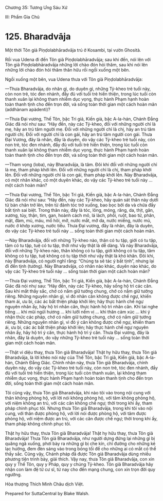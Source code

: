  

Chương 35: Tương Ưng Sáu Xứ

III: Phẩm Gia Chủ

# 125\. Bharadvāja

Một thời Tôn giả Piṇḍolabhāradvāja trú ở Kosambi, tại vườn Ghosità.

Rồi vua Udena đi đến Tôn giả Piṇḍolabhāradvāja; sau khi đến, nói lên với Tôn giả Piṇḍolabhāradvāja những lời chào đón hỏi thăm, sau khi nói lên những lời chào đón hỏi thăm thân hữu rồi ngồi xuống một bên.

Ngồi xuống một bên, vua Udena thưa với Tôn giả Piṇḍolabhāradvāja:

—Thưa Bharadvāja, do nhân gì, do duyên gì, những Tỷ-kheo trẻ tuổi này, còn non trẻ, tóc đen nhánh, đầy đủ với tuổi trẻ hiền thiện, trong lúc tuổi còn thanh xuân lại không tham nhiễm dục vọng, thực hành Phạm hạnh hoàn toàn thanh tịnh cho đến trọn đời, và sống toàn thời gian một cách hoàn mãn (addhànam apàdenti)?

—Thưa Ðại vương, Thế Tôn, bậc Tri giả, Kiến giả, bậc A-la-hán, Chánh Ðẳng Giác đã nói như sau: “Hãy đến, này các Tỷ-kheo, đối với những người chỉ là mẹ, hãy an trú tâm người mẹ. Ðối với những người chỉ là chị, hãy an trú tâm người chị. Ðối với người chỉ là con gái, hãy an trú tâm người con gái. Thưa Ðại Vương, đây là nhân, đây là duyên, do vậy các Tỷ-kheo trẻ tuổi này, còn non trẻ, tóc đen nhánh, đầy đủ với tuổi trẻ hiền thiện, trong lúc tuổi còn thanh xuân lại không tham nhiễm dục vọng, thực hành Phạm hạnh hoàn toàn thanh tịnh cho đến trọn đời, và sống toàn thời gian một cách hoàn mãn.

—Tham vọng (loba), này Bharadvāja, là tâm. Ðôi khi đối với những người chỉ là mẹ, tham pháp khởi lên. Ðối với những người chỉ là chị, tham pháp khởi lên. Ðối với những người chỉ là con gái, tham pháp khởi lên. Này Bharadvāja, có một nhân khác, có một duyên khác, do vậy các Tỷ-kheo trẻ tuổi này … một cách hoàn mãn?

—Thưa Ðại vương, Thế Tôn, bậc Tri giả, Kiến giả, bậc A-la-hán, Chánh Ðẳng Giác đã nói như sau: “Hãy đến, này các Tỷ-kheo, hãy quán sát thân này dưới từ bàn chân trở lên, trên từ đảnh tóc trở xuống, bao bọc bởi da và chứa đầy bất tịnh sai biệt. Trong thân này, đây là tóc, lông, móng, răng, da, thịt, gân, xương, tủy, thận, tim, gan, hoành cách mô, lá lách, phổi, ruột, bao tử, phân, mật, đàm, mủ, máu, mồ hôi, mỡ, nước mắt, mỡ da, nước miếng, nước mủ, nước ở khớp xương, nước tiểu. Thưa Ðại vương, đây là nhân, đây là duyên, do vậy các Tỷ-kheo trẻ tuổi này … sống toàn thời gian một cách hoàn mãn.

—Này Bharadvāja, đối với những Tỷ-kheo nào, thân có tu tập, giới có tu tập, tâm có tu tập, tuệ có tu tập, thời như vậy thật là dễ dàng. Và này Bharadvāja, đối với những Tỷ-kheo nào, thân không có tu tập, giới không có tu tập, tâm không có tu tập, tuệ không có tu tập thời như vậy thật là khó khăn. Ðôi khi, này Bharadvāja, có người nghĩ rằng: “Chúng ta sẽ tác ý bất tịnh”, nhưng lại đi đến tịnh (tướng). Này Bharadvāja, có nhân nào khác, duyên nào khác, do vậy các Tỷ-kheo trẻ tuổi này … sống toàn thời gian một cách hoàn mãn?

—Thưa Ðại vương, Thế Tôn, bậc Tri giả, Kiến giả, bậc A-la-hán, Chánh Ðẳng Giác đã nói như sau: “Hãy đến, này các Tỷ-kheo, hãy sống hộ trì các căn. Sau khi mắt thấy sắc, chớ có nắm giữ tướng chung, chớ có nắm giữ tướng riêng. Những nguyên nhân gì, vì đó nhãn căn không được chế ngự, khiến tham ái, ưu bi, các ác bất thiện pháp khởi lên; hãy thực hành chế ngự nguyên nhân ấy, hãy hộ trì nhãn căn, thực hành hộ trì nhãn căn. Khi tai nghe tiếng … khi mũi ngửi hương … khi lưỡi nếm vị … khi thân cảm xúc … khi ý nhận thức các pháp, chớ có nắm giữ tướng chung, chớ có nắm giữ tướng riêng. Những nguyên nhân gì, vì đó ý căn không được chế ngự, khiến tham ái, ưu bi, các ác bất thiện pháp khởi lên; hãy thực hành chế ngự nguyên nhân ấy, hãy hộ trì ý căn, thực hành hộ trì ý căn. Thưa Ðại vương, đây là nhân, đây là duyên, do vậy những Tỷ-kheo trẻ tuổi này … sống toàn thời gian một cách hoàn mãn.

—Thật vi diệu thay, thưa Tôn giả Bharadvāja! Thật hy hữu thay, thưa Tôn giả Bharadvāja, là lời khéo nói này của Thế Tôn, bậc Tri giả, Kiến giả, bậc A-la-hán, Chánh Ðẳng Giác. Chính nhân này, thưa Tôn giả Bharadvāja, chính duyên này, do vậy các Tỷ-kheo trẻ tuổi này, còn non trẻ, tóc đen nhánh, đầy đủ với tuổi trẻ hiền thiện, trong lúc tuổi còn thanh xuân, lại không tham nhiễm dục vọng, thực hành Phạm hạnh hoàn toàn thanh tịnh cho đến trọn đời, sống toàn thời gian một cách hoàn mãn.

Tôi cũng vậy, thưa Tôn giả Bharadvāja, khi nào tôi vào trong nội cung với thân không phòng hộ, với lời nói không phòng hộ, với tâm không phòng hộ, với niệm không an trú, với các căn không chế ngự; thời trong khi ấy, tham pháp chinh phục tôi. Nhưng thưa Tôn giả Bharadvāja, trong khi tôi vào nội cung, với thân được phòng hộ, với lời nói được phòng hộ, với tâm được phòng hộ, với niệm được an trú, với các căn được chế ngự; thời trong khi ấy, tham pháp không chinh phục tôi.

Thật hy hữu thay, thưa Tôn giả Bharadvāja! Thật hy hữu thay, thưa Tôn giả Bharadvāja! Thưa Tôn giả Bharadvāja, như người dựng đứng lại những gì bị quăng ngã xuống, phơi bày ra những gì bị che kín, chỉ đường cho những kẻ lạc hướng, đem đèn sáng vào trong bóng tối để cho những ai có mắt có thể thấy sắc. Cũng vậy, Chánh pháp đã được Tôn giả Bharadvāja dùng nhiều phương tiện trình bày, giải thích. Vậy nay, thưa Tôn giả Bharadvāja, con xin quy y Thế Tôn, quy y Pháp, quy y chúng Tỷ-kheo. Tôn giả Bharadvāja hãy nhận con làm đệ tử cư sĩ, từ nay cho đến mạng chung, con xin trọn đời quy ngưỡng.

Hòa thượng Thích Minh Châu dịch Việt.

Prepared for SuttaCentral by Blake Walsh.